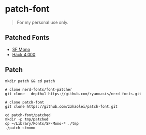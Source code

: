 # patch-font
> For my personal use only.

## Patched Fonts
- [SF Mono](./patched/SFMono/)
- [Hack 4.000](./patched/Hack/)

## Patch

```shell
mkdir patch && cd patch

# clone nerd-fonts/font-patcher
git clone --depth=1 https://github.com/ryanoasis/nerd-fonts.git

# clone patch-font
git clone https://github.com/zzhaolei/patch-font.git

cd patch-font/patched
mkdir -p tmp/patched
cp ~/Library/Fonts/SF-Mono-* ./tmp
./patch-sfmono
```
